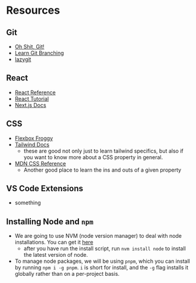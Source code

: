 # Resources

## Git
- [Oh Shit, Git!](https://ohshitgit.com/)
- [Learn Git Branching](https://learngitbranching.js.org/)
- [lazygit](https://github.com/jesseduffield/lazygit?tab=readme-ov-file#elevator-pitch)

## React
- [React Reference](https://react.dev/reference/react)
- [React Tutorial](https://react.dev/learn)
- [Next.js Docs](https://nextjs.org/docs)

## CSS
- [Flexbox Froggy](https://flexboxfroggy.com/)
- [Tailwind Docs](https://tailwindcss.com/docs/installation)
    - these are good not only just to learn tailwind specifics, but also if you want to
    know more about a CSS property in general.
- [MDN CSS Reference](https://developer.mozilla.org/en-US/docs/Web/CSS/Reference)
    - Another good place to learn the ins and outs of a given property

## VS Code Extensions
- something

## Installing Node and `npm`
- We are going to use NVM (node version manager) to deal with node installations. You
can get it [here](https://github.com/nvm-sh/nvm#installing-and-updating)
    - after you have run the install script, run `nvm install node` to install the latest
    version of node.
- To manage node packages, we will be using `pnpm`, which you can install by running `npm
i -g pnpm`. `i` is short for install, and the `-g` flag installs it globally rather than
on a per-project basis.
